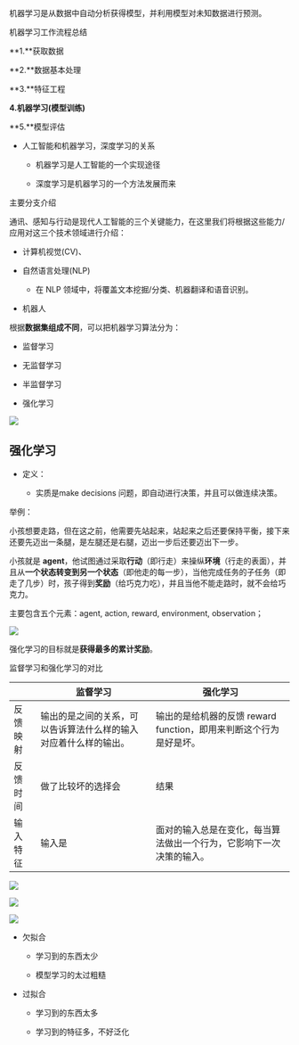 机器学习是从数据中⾃动分析获得模型，并利⽤模型对未知数据进⾏预测。

机器学习⼯作流程总结

**1.**获取数据

**2.**数据基本处理

**3.**特征⼯程

**4.**机器学习**(**模型训练**)**

**5.**模型评估

- 人工智能和机器学习，深度学习的关系

	- 机器学习是人工智能的一个实现途径

	- 深度学习是机器学习的一个方法发展而来

主要分支介绍

通讯、感知与行动是现代人工智能的三个关键能力，在这里我们将根据这些能力/应用对这三个技术领域进行介绍：

- 计算机视觉(CV)、

- 自然语言处理(NLP)

	- 在 NLP 领域中，将覆盖文本挖掘/分类、机器翻译和语音识别。

- 机器人

根据**数据集组成不同**，可以把机器学习算法分为：

- 监督学习

- 无监督学习

- 半监督学习

- 强化学习

![](https://gitee.com/hxc8/images1/raw/master/img/202407172146673.jpg)

## 强化学习

- 定义：

	- 实质是make decisions 问题，即自动进行决策，并且可以做连续决策。

举例：

小孩想要走路，但在这之前，他需要先站起来，站起来之后还要保持平衡，接下来还要先迈出一条腿，是左腿还是右腿，迈出一步后还要迈出下一步。

小孩就是 **agent**，他试图通过采取**行动**（即行走）来操纵**环境**（行走的表面），并且从**一个状态转变到另一个状态**（即他走的每一步），当他完成任务的子任务（即走了几步）时，孩子得到**奖励**（给巧克力吃），并且当他不能走路时，就不会给巧克力。

主要包含五个元素：agent, action, reward, environment, observation；

![](https://gitee.com/hxc8/images1/raw/master/img/202407172146803.jpg)

强化学习的目标就是**获得最多的累计奖励**。

监督学习和强化学习的对比

|   | 监督学习 | 强化学习 | 
| -- | -- | -- |
| 反馈映射 | 输出的是之间的关系，可以告诉算法什么样的输入对应着什么样的输出。 | 输出的是给机器的反馈 reward function，即用来判断这个行为是好是坏。 | 
| 反馈时间 | 做了比较坏的选择会 | 结果 | 
| 输入特征 | 输入是 | 面对的输入总是在变化，每当算法做出一个行为，它影响下一次决策的输入。 | 


![](https://gitee.com/hxc8/images1/raw/master/img/202407172146943.jpg)

![](https://gitee.com/hxc8/images1/raw/master/img/202407172146171.jpg)

![](https://gitee.com/hxc8/images1/raw/master/img/202407172146082.jpg)

- 欠拟合

	- 学习到的东西太少

	- 模型学习的太过粗糙

- 过拟合

	- 学习到的东西太多

	- 学习到的特征多，不好泛化